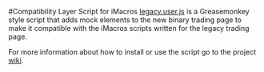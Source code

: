 #Compatibility Layer Script for iMacros
[legacy.user.js](http://binary-com.github.io/imacros/legacy.user.js) is a Greasemonkey style script that adds mock elements to the new binary trading page to make it compatible with the iMacros scripts written for the legacy trading page. 

For more information about how to install or use the script go to the project [wiki](https://github.com/binary-com/imacros/wiki).

